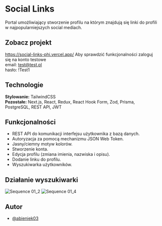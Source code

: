 # Social Links

Portal umożliwiający stworzenie profilu na którym znajdują się linki do profili w najpopularniejszych social mediach.

## Zobacz projekt

https://social-links-phi.vercel.app/
Aby sprawdzić funkcjonalności zaloguj się na konto testowe \
email: test@test.pl \
hasło: !Test1

## Technologie

**Stylowanie:** TailwindCSS \
**Pozostałe:** Next.js, React, Redux, React Hook Form, Zod, Prisma, PostgreSQL, REST API, JWT

## Funkcjonalności

- REST API do komunikacji interfejsu użytkownika z bazą danych.
- Autoryzacja za pomocą mechanizmu JSON Web Token.
- Jasny/ciemny motyw kolorów.
- Stworzenie konta.
- Edycja profilu (zmiana imienia, nazwiska i opisu).
- Dodanie linku do profilu.
- Wyszukiwarka użytkowników.

## Działanie wyszukiwarki
![Sequence 01_2](https://github.com/abieniek03/social-links/assets/106828687/34e188e6-27ea-41aa-87e6-df199746161d)
![Sequence 01_4](https://github.com/abieniek03/social-links/assets/106828687/2e011f6d-adda-485a-a414-363886583c43)

## Autor

- [@abieniek03](https://www.github.com/abieniek03)
